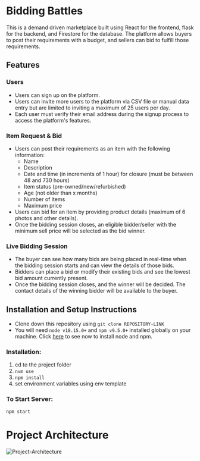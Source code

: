 # Bidding Battles
This is a demand driven marketplace built using React for the frontend, flask for the backend, and Firestore for the database. The platform allows buyers to post their requirements with a budget, and sellers can bid to fulfill those requirements.

## Features

### Users
- Users can sign up on the platform.
- Users can invite more users to the platform via CSV file or manual data entry but are limited to inviting a maximum of 25 users per day.
- Each user must verify their email address during the signup process to access the platform's features.

### Item Request & Bid
- Users can post their requirements as an item with the following information:
    - Name
    - Description
    - Date and time (in increments of 1 hour) for  closure (must be between 48 and 730 hours)
    - Item status (pre-owned/new/refurbished)
    - Age (not older than x months)
    - Number of items
    - Maximum price
- Users can bid for an item by providing product details (maximum of 6 photos and other details).
- Once the bidding session closes, an eligible bidder/seller with the minimum sell price will be selected as the bid winner.

### Live Bidding Session
- The buyer can see how many bids are being placed in real-time when the bidding session starts and can view the details of those bids.
- Bidders can place a bid or modify their existing bids and see the lowest bid amount currently present.
- Once the bidding session closes, and the winner will be decided. The contact details of the winning bidder will be available to the buyer.

## Installation and Setup Instructions

- Clone down this repository using `git clone REPOSITORY-LINK`
- You will need `node v18.15.0+` and `npm v9.5.0+` installed globally on your machine. Click [here](https://docs.npmjs.com/downloading-and-installing-node-js-and-npm) to see now to install node and npm.

### Installation:
1. cd to the project folder
2. `nvm use` 
3. `npm install`
4. set environment variables using env template

### To Start Server:
`npm start`

# Project Architecture
![Project-Architecture](https://github.com/shubhamgoel24/Bidding-Battles-FE/assets/67507184/0aa8f3d3-81f8-4a33-9f90-7c205ea3831b)
